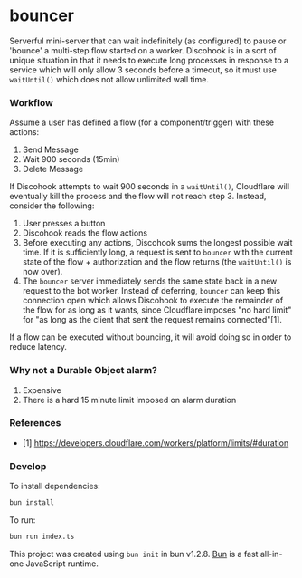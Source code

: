 # bouncer

Serverful mini-server that can wait indefinitely (as configured) to pause or 'bounce' a multi-step flow started on a worker. Discohook is in a sort of unique situation in that it needs to execute long processes in response to a service which will only allow 3 seconds before a timeout, so it must use `waitUntil()` which does not allow unlimited wall time.

### Workflow

Assume a user has defined a flow (for a component/trigger) with these actions:
1. Send Message
2. Wait 900 seconds (15min)
3. Delete Message

If Discohook attempts to wait 900 seconds in a `waitUntil()`, Cloudflare will eventually kill the process and the flow will not reach step 3. Instead, consider the following:

1. User presses a button
2. Discohook reads the flow actions
3. Before executing any actions, Discohook sums the longest possible wait time. If it is sufficiently long, a request is sent to `bouncer` with the current state of the flow + authorization and the flow returns (the `waitUntil()` is now over).
4. The `bouncer` server immediately sends the same state back in a new request to the bot worker. Instead of deferring, `bouncer` can keep this connection open which allows Discohook to execute the remainder of the flow for as long as it wants, since Cloudflare imposes "no hard limit" for "as long as the client that sent the request remains connected"[1].

If a flow can be executed without bouncing, it will avoid doing so in order to reduce latency.

### Why not a Durable Object alarm?

1. Expensive
2. There is a hard 15 minute limit imposed on alarm duration

### References

- [1] https://developers.cloudflare.com/workers/platform/limits/#duration

### Develop

To install dependencies:

```bash
bun install
```

To run:

```bash
bun run index.ts
```

This project was created using `bun init` in bun v1.2.8. [Bun](https://bun.sh) is a fast all-in-one JavaScript runtime.
